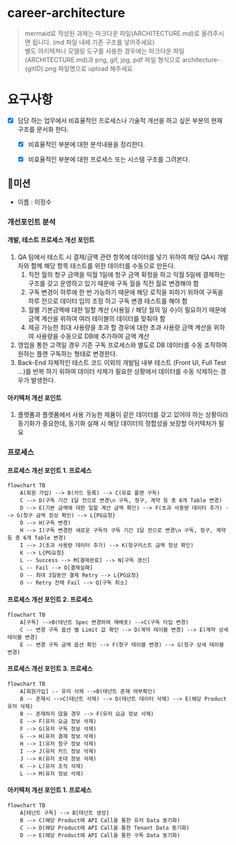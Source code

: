 # career-architecture
> mermaid로 작성된 과제는 마크다운 파일(ARCHITECTURE.md)로 올려주시면 됩니다. (md 파일 내에 기존 구조를 넣어주세요)<br>
> 별도 아키택쳐나 모델링 도구를 사용한 경우에는 마크다운 파일(ARCHITECTURE.md)과 png, gif, jpg, pdf 파일 형식으로 architecture-{gitID}.png 파일명으로 upload 해주세요
# 요구사항
- [x] 담당 하는 업무에서 비효율적인 프로세스나 기술적 개선을 하고 싶은 부분의 현재 구조를 문서화 한다.
    - [x] 비효율적인 부분에 대한 분석내용을 정리한다.
    - [x] 비효율적인 부분에 대한 프로세스 또는 시스템 구조를 그려본다.


## 🚀미션
- 이름 : 이정수
### 개선포인트 분석
#### 개발, 테스트 프로세스 개선 포인트
1. QA 팀에서 테스트 시 결제/금액 관련 항목에 데이터를 넣기 위하여 해당 QA시 개발자와 함께 해당 항목 테스트를 위한 데이터를 수동으로 만든다.
   1. 직전 월의 청구 금액을 익월 1일에 청구 금액 확정을 하고 익월 5일에 결제하는 구조를 갖고 운영하고 있기 때문에 구독 월을 직전 월로 변경해야 함
   2. 구독 변경이 하루에 한 번 가능하기 때문에 해당 로직을 피하기 위하여 구독을 하루 전으로 데이터 임의 조정 하고 구독 변경 테스트를 해야 함
   3. 월별 기본금액에 대한 일할 계산 (사용일 / 해당 월의 일 수)이 필요하기 때문에 금액 계산을 위하여 여러 테이블의 데이터를 맞춰야 함
   4. 제공 가능한 최대 사용량을 초과 할 경우에 대한 초과 사용량 금액 계산을 위하여 사용량을 수동으로 DB에 추가하여 금액 계산
2. 영업을 통한 고객일 경우 기존 구독 프로세스와 별도로 DB 데이터를 수동 조작하여 원하는 플랜 구독하는 형태로 변경한다.
3. Back-End 자체적인 테스트 코드 이외의 개발팀 내부 테스트 (Front UI, Full Test ...)를 반복 하기 위하여 데이터 삭제가 필요한 상황에서 데이터를 수동 삭제하는 경우가 발생한다.

#### 아키텍처 개선 포인트
1. 플랫폼과 플랫폼에서 사용 가능한 제품이 같은 데이터를 갖고 있어야 하는 상황이라 동기화가 중요한데, 동기화 실패 시 해당 데이터의 정합성을 보장할 아키텍처가 필요 
 
### 프로세스
#### 프로세스 개선 포인트 1. 프로세스
```mermaid
flowchart TB
    A(회원 가입) --> B(카드 등록) --> C(유료 플랜 구독)
    C --> D(구독 기간 1달 전으로 변경\n 구독, 청구, 계약 등 총 6개 Table 변경)
    D --> E(기본 금액에 대한 일할 계산 금액 확인) --> F(초과 사용량 데이터 추가) --> G(청구 금액 정상 확인) --> L{PG요청}
    D --> H(구독 변경)
    H --> I(구독 변경한 새로운 구독의 구독 기간 1달 전으로 변경\n 구독, 청구, 계약 등 총 6개 Table 변경)
    I --> J(초과 사용량 데이터 추가) --> K(청구리스트 금액 정상 확인)
    K --> L{PG요청}
    L -- Success --> M[결제완료] --> N[구독 갱신]
    L -- Fail --> O[결제실패] 
    O -- 최대 3일동안 결제 Retry --> L{PG요청}
    O -- Retry 전체 Fail --> Q[구독 취소] 
```
#### 프로세스 개선 포인트 2. 프로세스
```mermaid
flowchart TB
    A[구독] -->B(테넌트 Spec 변경하여 재배포) -->C(구독 타입 변경)
    C -- 변경 구독 옵션 별 Limit 값 확인 --> D(계약 테이블 변경) --> E(계약 상세 테이블 변경)
    E -- 변경 구독 금액 옵션 확인 --> F(청구 테이블 변경) --> G(청구 상세 테이블 변경)
```
#### 프로세스 개선 포인트 3. 프로세스
```mermaid
flowchart TB
    A[회원가입] -- 유저 삭제 -->B(테넌트 존재 여부확인)
    B -- 존재시 -->C(테넌트 삭제) --> D(테넌트 데이터 삭제) --> E(해당 Product 유저 삭제)
    B -- 존재하지 않을 경우 --> F(유저 요금 정보 삭제)
    E --> F(유저 요금 정보 삭제)
    F --> G(유저 구독 정보 삭제)
    G --> H(유저 결제 정보 삭제)
    H --> I(유저 청구 정보 삭제)
    I --> J(유저 카드 정보 삭제)
    J --> K(유저 초대 정보 삭제)
    K --> L(유저 조직 삭제)
    L --> M(유저 정보 삭제)
```

#### 아키텍처 개선 포인트 1. 프로세스
```mermaid
flowchart TB
    A[테넌트 구독] --> B[테넌트 생성]
    B --> C(해당 Product에 API Call을 통한 유저 Data 동기화)
    C --> D(해당 Product에 API Call을 통한 Tenant Data 동기화)
    D --> E(해당 Product에 API Call을 통한 구독 Data 동기화)
```
